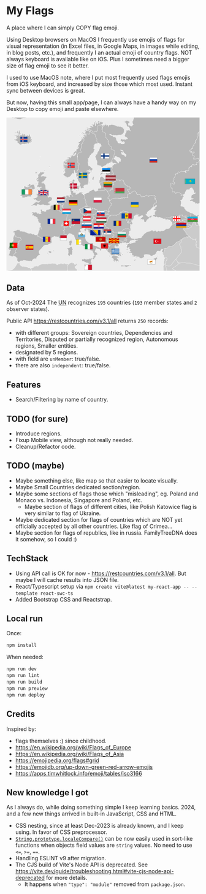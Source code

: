 # My Flags

A place where I can simply COPY flag emoji.

Using Desktop browsers on MacOS I frequently use emojis of flags for visual representation (in Excel files, in Google Maps, in images while editing, in blog posts, etc.), and frequently I an actual emoji of country flags. NOT always keyboard is available like on iOS. Plus I sometimes need a bigger size of flag emoji to see it better.

I used to use MacOS note, where I put most frequently used flags emojis from iOS keyboard, and increased by size those which most used. Instant sync between devices is great.

But now, having this small app/page, I can always have a handy way on my Desktop to copy emoji and paste elsewhere.


![img](./eu.svg)


## Data

As of Oct-2024 The [UN](https://en.wikipedia.org/wiki/United_Nations) recognizes `195` countries (`193` member states and `2` observer states).

Public API https://restcountries.com/v3.1/all returns `250` records:
- with different groups: Sovereign countries, Dependencies and Territories, Disputed or partially recognized region, Autonomous regions, Smaller entities.
- designated by 5 regions.
- with field are `unMember`: true/false.
- there are also `independent`: true/false.


## Features
- Search/Filtering by name of country.


## TODO (for sure)
- Introduce regions.
- Fixup Mobile view, although not really needed.
- Cleanup/Refactor code.


## TODO (maybe)
- Maybe something else, like map so that easier to locate visually.
- Maybe Small Countries dedicated section/region.
- Maybe some sections of flags those which "misleading", eg. Poland and Monaco vs. Indonesia, Singapore and Poland, etc.
  - Maybe section of flags of different cities, like Polish Katowice flag is very similar to flag of Ukraine.
- Maybe dedicated section for flags of countries which are NOT yet officially accepted by all other countries. Like flag of Crimea...
- Maybe section for flags of republics, like in russia. FamilyTreeDNA does it somehow, so I could :)


## TechStack

- Using API call is OK for now - https://restcountries.com/v3.1/all. But maybe I will cache results into JSON file.
- React/Typescript setup via `npm create vite@latest my-react-app -- --template react-swc-ts`
- Added Bootstrap CSS and Reactstrap.


## Local run

Once:

```sh
npm install
```

When needed:

```sh
npm run dev
npm run lint
npm run build
npm run preview
npm run deploy
```


## Credits

Inspired by:
- flags themselves :) since childhood.
- https://en.wikipedia.org/wiki/Flags_of_Europe
- https://en.wikipedia.org/wiki/Flags_of_Asia
- https://emojipedia.org/flags#grid
- https://emojidb.org/up-down-green-red-arrow-emojis
- https://apps.timwhitlock.info/emoji/tables/iso3166


## New knowledge I got

As I always do, while doing something simple I keep learning basics. 2024, and a few new things arrived in built-in JavaScript, CSS and HTML.

- CSS nesting, since at least Dec-2023 is already known, and I keep using. In favor of CSS preprocessor.
- [`String.prototype.localeCompare()`](https://developer.mozilla.org/en-US/docs/Web/JavaScript/Reference/Global_Objects/String/localeCompare) can be now easily used in sort-like functions when objects field values are `string` values. No need to use `<=`, `>=`, `==`.
- Handling ESLINT v9 after migration.
- The CJS build of Vite's Node API is deprecated. See https://vite.dev/guide/troubleshooting.html#vite-cjs-node-api-deprecated for more details.
  - It happens when `"type": "module"` removed from `package.json`.
